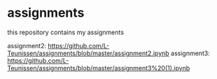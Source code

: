 # assignments
this repository contains my assignments

assignment2: https://github.com/L-Teunissen/assignments/blob/master/assignment2.ipynb
assignment3: https://github.com/L-Teunissen/assignments/blob/master/assignment3%20(1).ipynb
